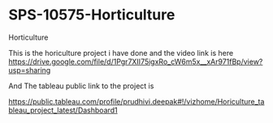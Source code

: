 # SPS-10575-Horticulture
Horticulture

This is the horiculture project i have done and the video link is here https://drive.google.com/file/d/1Pgr7XII75igxRo_cW6m5x__xAr971fBp/view?usp=sharing

And The tableau public link to the project is 

https://public.tableau.com/profile/prudhivi.deepak#!/vizhome/Horiculture_tableau_project_latest/Dashboard1

